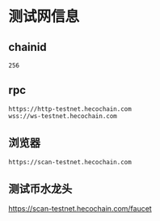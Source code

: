 # 测试网信息

## chainid
```
256
```
## rpc
```
https://http-testnet.hecochain.com
wss://ws-testnet.hecochain.com
```
## 浏览器
```
https://scan-testnet.hecochain.com
```

## 测试币水龙头
https://scan-testnet.hecochain.com/faucet
